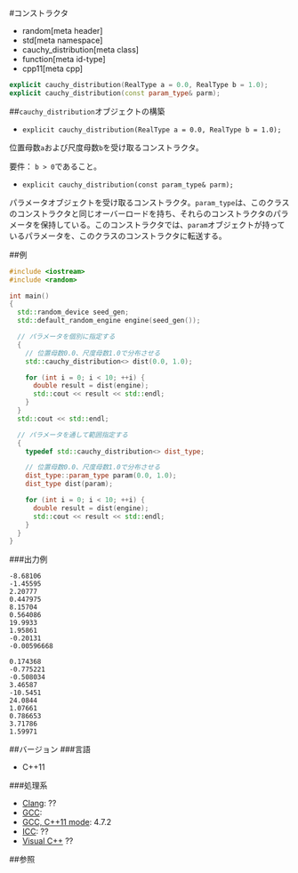 #コンストラクタ
* random[meta header]
* std[meta namespace]
* cauchy_distribution[meta class]
* function[meta id-type]
* cpp11[meta cpp]

```cpp
explicit cauchy_distribution(RealType a = 0.0, RealType b = 1.0);
explicit cauchy_distribution(const param_type& parm);
```

##`cauchy_distribution`オブジェクトの構築
- `explicit cauchy_distribution(RealType a = 0.0, RealType b = 1.0);`

位置母数`a`および尺度母数`b`を受け取るコンストラクタ。 

要件： `b > 0`であること。


- `explicit cauchy_distribution(const param_type& parm);`

パラメータオブジェクトを受け取るコンストラクタ。`param_type`は、このクラスのコンストラクタと同じオーバーロードを持ち、それらのコンストラクタのパラメータを保持している。このコンストラクタでは、`param`オブジェクトが持っているパラメータを、このクラスのコンストラクタに転送する。 


##例
```cpp
#include <iostream>
#include <random>

int main() 
{
  std::random_device seed_gen;
  std::default_random_engine engine(seed_gen());

  // パラメータを個別に指定する
  {
    // 位置母数0.0、尺度母数1.0で分布させる
    std::cauchy_distribution<> dist(0.0, 1.0);

    for (int i = 0; i < 10; ++i) {
      double result = dist(engine);
      std::cout << result << std::endl;
    }
  }
  std::cout << std::endl;

  // パラメータを通して範囲指定する
  {
    typedef std::cauchy_distribution<> dist_type;

    // 位置母数0.0、尺度母数1.0で分布させる
    dist_type::param_type param(0.0, 1.0);
    dist_type dist(param);

    for (int i = 0; i < 10; ++i) {
      double result = dist(engine);
      std::cout << result << std::endl;
    }
  }
}
```


###出力例
```
-8.68106
-1.45595
2.20777
0.447975
8.15704
0.564086
19.9933
1.95861
-0.20131
-0.00596668

0.174368
-0.775221
-0.508034
3.46587
-10.5451
24.0844
1.07661
0.786653
3.71786
1.59971
```

##バージョン
###言語
- C++11

###処理系
- [Clang](/implementation.md#clang): ??
- [GCC](/implementation.md#gcc): 
- [GCC, C++11 mode](/implementation.md#gcc): 4.7.2
- [ICC](/implementation.md#icc): ??
- [Visual C++](/implementation.md#visual_cpp) ??


##参照


